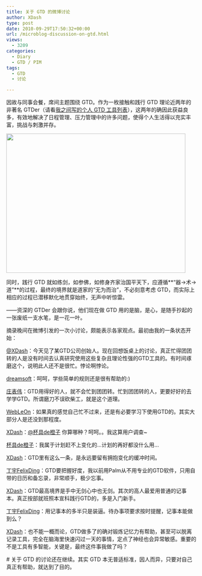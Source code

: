 ```yaml
---
title: 关于 GTD 的微博讨论
author: XDash
type: post
date: 2010-09-29T17:50:32+00:00
url: /microblog-discussion-on-gtd.html
views:
  - 3209
categories:
  - Diary
  - GTD / PIM
tags:
  - GTD
  - 讨论

---
```

因故与同事会餐，席间主题围绕 GTD。作为一枚接触和践行 GTD 理论近两年的非著名 GTDer（请看<a href="http://www.fanbing.net/my-gtd-tools.html" target="_blank">我之间写的个人 GTD 工具列表</a>），这两年的确因此获益良多，有效地解决了日程管理、压力管理中的许多问题，使得个人生活得以充实丰富，挑战与刺激并存。

[<img loading="lazy" decoding="async" title="task-manager" src="http://www.fanbing.net/wp-content/uploads/2010/09/task-manager.png" alt="" width="475" height="370" />][1]

同时，践行 GTD 就如练剑，如参佛，如修身齐家治国平天下，应遵循**“器->术->道”**的过程，最终的境界就是道家的“无为而治”，不必刻意考虑 GTD，而实际上相应的过程已潜移默化地贯穿始终，无声中听惊雷。

——资深的 GTDer 会跟你说，他们现在做 GTD 用的是脑，是心，是随手抄起的一张废纸一支水笔，是一花一叶。

<!--more-->摘录晚间在微博引发的一次小讨论，颇能表示各家观点。最初由我的一条状态开始：

<a href="http://t.sina.com.cn/1649750430" target="_blank">@XDash</a>：今天见了某GTD公司创始人。现在回想饭桌上的讨论，真正忙得团团转的人是没有时间去认真研究使用这些复杂且理论性强的GTD工具的。有时间琢磨这个，说明此人还不是很忙。悖论啊悖论。

<a title="dreamsoft" href="http://t.sina.com.cn/dreamsoft" target="_blank">dreamsoft</a>：呵呵，学些简单的规则还是很有帮助的:)

<a title="庄表伟" href="http://t.sina.com.cn/zhuangbiaowei" target="_blank">庄表伟</a>：GTD用得好的人，就不会忙到团团转。忙到团团转的人，更要好好的去学学GTD。所谓磨刀不误砍柴工，就是这个道理。

<a title="WebLeOn" href="http://t.sina.com.cn/webleon" target="_blank">WebLeOn<img decoding="async" title="新浪认证" src="http://timg.sjs.sinajs.cn/t3/style/images/common/transparent.gif" alt="" /></a>：如果真的感觉自己忙不过来，还是有必要学习下使用GTD的。其实大部分人是还没到那程度。

<a title="XDash" href="http://t.sina.com.cn/xdash" target="_blank">XDash</a>：<a href="http://t.sina.com.cn/n/%E6%9D%AF%E5%85%B7de%E6%A9%99%E5%AD%90" target="_blank">@杯具de橙子</a> 你算哪种？呵呵。。我这算用户调查~

<a title="杯具de橙子" href="http://t.sina.com.cn/rarnu" target="_blank">杯具de橙子</a>：我属于计划赶不上变化的…计划的再好都没什么用…

[XDash][2]：GTD里有这么一条，是永远要留有拥抱变化的缓冲时间。

<a title="丁宇FelixDing" href="http://t.sina.com.cn/felixding" target="_blank">丁宇FelixDing</a>：GTD要把握好度，我以前用Palm从不用专业的GTD软件，只用自带的日历和备忘录，非常顺手，极少忘事。

<a title="XDash" href="http://t.sina.com.cn/xdash" target="_blank">XDash</a>：GTD最高境界是手中无剑心中也无剑。其次的高人最爱用普通的记事本。真正按部就班照本宣科践行GTD的，多是入门新手。

<a title="丁宇FelixDing" href="http://t.sina.com.cn/felixding" target="_blank">丁宇FelixDing</a>：用记事本的多半只是装逼。待办事项要求按时提醒，记事本能做到么？

<a title="XDash" href="http://t.sina.com.cn/xdash" target="_blank">XDash</a>：也不能一概而论，GTD做多了的确对锻炼记忆力有帮助，甚至可以脱离记录工具，完全在脑海里快速闪过一天的事情，定点了神经也会异常敏感。重要的不是工具有多智能，关键是，最终这件事我做了吗？

\# 关于 GTD 的讨论还在继续。其实 GTD 本无普适标准，因人而异，只要对自己真正有帮助，就达到了目的。

 [1]: http://www.fanbing.net/wp-content/uploads/2010/09/task-manager.png
 [2]: http://t.sina.com.cn/xdash "XDash"